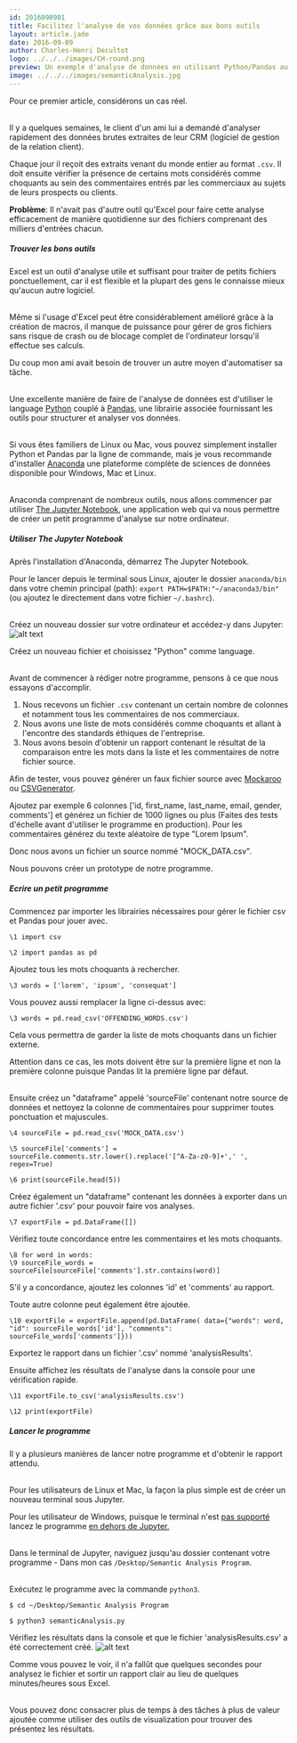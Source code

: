```yaml
---
id: 2016090901
title: Facilitez l'analyse de vos données grâce aux bons outils
layout: article.jade
date: 2016-09-09
author: Charles-Henri Decultot
logo: ../../../images/CH-round.png
preview: Un exemple d'analyse de données en utilisant Python/Pandas au lieu d'Excel sur de larges échantillons de données. Gagnez du temps pour extraire plus de valeur de vos données.
image: ../../../images/semanticAnalysis.jpg
---
```

Pour ce premier article, considérons un cas réel.  
<br/>  
   
Il y a quelques semaines, le client d'un ami lui a demandé d'analyser rapidement des données brutes extraites de leur CRM (logiciel de gestion de la relation client).  

Chaque jour il reçoit des extraits venant du monde entier au format `.csv`. Il doit ensuite vérifier la présence de certains mots considérés comme choquants au sein des commentaires entrés par les commerciaux au sujets de leurs prospects ou clients.  
  
  
**Problème**: Il n'avait pas d'autre outil qu'Excel pour faire cette analyse efficacement de manière quotidienne sur des fichiers comprenant des milliers d'entrées chacun.  

##### Trouver les bons outils

Excel est un outil d'analyse utile et suffisant pour traiter de petits fichiers ponctuellement, car il est flexible et la plupart des gens le connaisse mieux qu'aucun autre logiciel.  
<br/>  

Même si l'usage d'Excel peut être considérablement amélioré grâce à la création de macros, il  manque de puissance pour gérer de gros fichiers sans risque de crash ou de blocage complet de l'ordinateur lorsqu'il effectue ses calculs.  

Du coup mon ami avait besoin de trouver un autre moyen d'automatiser sa tâche.  
<br/>  
  
Une excellente manière de faire de l'analyse de données est d'utiliser le language [Python](https://www.python.org/) couplé à [Pandas](http://pandas.pydata.org/), une librairie associée fournissant les outils pour structurer et analyser vos données.  
<br/>  
  
Si vous êtes familiers de Linux ou Mac, vous pouvez simplement installer Python et Pandas par la ligne de commande, mais je vous recommande d'installer [Anaconda](https://www.continuum.io/anaconda-overview) une plateforme complète de sciences de données disponible pour Windows, Mac et Linux.  
<br/>  
  
Anaconda comprenant de nombreux outils, nous allons commencer par utiliser [The Jupyter Notebook](http://jupyter.org/), une application web qui va nous permettre de créer un petit programme d'analyse sur notre ordinateur.  

##### Utiliser The Jupyter Notebook

Après l'installation d'Anaconda, démarrez The Jupyter Notebook.  
  
  
Pour le lancer depuis le terminal sous Linux, ajouter le dossier `anaconda/bin` dans votre chemin principal (path): `export PATH=$PATH:"~/anaconda3/bin"` (ou ajoutez le directement dans votre fichier `~/.bashrc`).  
<br/>  
  
Créez un nouveau dossier sur votre ordinateur et accédez-y dans Jupyter:  
![alt text](../../../images/20160909-Jupyter.png "My program folder")
  
  
Créez un nouveau fichier et choisissez "Python" comme language.  
<br/>  
  
Avant de commencer à rédiger notre programme, pensons à ce que nous essayons d'accomplir.
  1. Nous recevons un fichier `.csv` contenant un certain nombre de colonnes et notamment tous les commentaires de nos commerciaux.
  2. Nous avons une liste de mots considérés comme choquants et allant à l'encontre des standards éthiques de l'entreprise.
  3. Nous avons besoin d'obtenir un rapport contenant le résultat de la comparaison entre les mots dans la liste et les commentaires de notre fichier source.
  
  
Afin de tester, vous pouvez générer un faux fichier source avec [Mockaroo](https://www.mockaroo.com/) ou [CSVGenerator](http://www.csvgenerator.com/).  
  
  
Ajoutez par exemple 6 colonnes ['id, first_name, last_name, email, gender, comments'] et générez un fichier de 1000 lignes ou plus (Faites des tests d'échelle avant d'utiliser le programme en production). Pour les commentaires générez du texte aléatoire de type "Lorem Ipsum".
<br/>  
  
Donc nous avons un fichier un source nommé "MOCK_DATA.csv".
<br/>  
  
Nous pouvons créer un prototype de notre programme.

##### Ecrire un petit programme

Commencez par importer les librairies nécessaires pour gérer le fichier csv et Pandas pour jouer avec.  

```
\1 import csv  
  
\2 import pandas as pd  
```

Ajoutez tous les mots choquants à rechercher.  

    \3 words = ['lorem', 'ipsum', 'consequat']  


Vous pouvez aussi remplacer la ligne ci-dessus avec:  

    \3 words = pd.read_csv('OFFENDING_WORDS.csv')  

Cela vous permettra de garder la liste de mots choquants dans un fichier externe.  
  
  
Attention dans ce cas, les mots doivent être sur la première ligne et non la première colonne puisque Pandas lit la première ligne par défaut.  
<br/>  

Ensuite créez un "dataframe" appelé 'sourceFile' contenant notre source de données et nettoyez la colonne de commentaires pour supprimer toutes ponctuation et majuscules.  

    \4 sourceFile = pd.read_csv('MOCK_DATA.csv')  

    \5 sourceFile['comments'] = sourceFile.comments.str.lower().replace('[^A-Za-z0-9]+',' ', regex=True)  

    \6 print(sourceFile.head(5))  
    
Créez également un "dataframe" contenant les données à exporter dans un autre fichier '.csv' pour pouvoir faire vos analyses.  

    \7 exportFile = pd.DataFrame([])  

Vérifiez toute concordance entre les commentaires et les mots choquants.  

    \8 for word in words:
    \9 sourceFile_words = sourceFile[sourceFile['comments'].str.contains(word)]

S'il y a concordance, ajoutez les colonnes 'id' et 'comments' au rapport.   

Toute autre colonne peut également être ajoutée.  

    \10 exportFile = exportFile.append(pd.DataFrame( data={"words": word, "id": sourceFile_words['id'], "comments": sourceFile_words['comments']}))  


Exportez le rapport dans un fichier '.csv' nommé 'analysisResults'.  

Ensuite affichez les résultats de l'analyse dans la console pour une vérification rapide.  

    \11 exportFile.to_csv('analysisResults.csv')  

    \12 print(exportFile)  

##### Lancer le programme

Il y a plusieurs manières de lancer notre programme et d'obtenir le rapport attendu.  
<br/>  
  
Pour les utilisateurs de Linux et Mac, la façon la plus simple est de créer un nouveau terminal sous Jupyter.  
  
Pour les utilisateur de Windows, puisque le terminal n'est [pas supporté](https://github.com/jupyter/notebook/issues/172) lancez le programme [en dehors de Jupyter.](http://pythoncentral.io/execute-python-script-file-shell/)  
<br/>
  
Dans le terminal de Jupyter, naviguez jusqu'au dossier contenant votre programme - Dans mon cas `/Desktop/Semantic Analysis Program`.  
<br/>  
  
Exécutez le programme avec la commande `python3`.  

    $ cd ~/Desktop/Semantic Analysis Program  

    $ python3 semanticAnalysis.py  

Vérifiez les résultats dans la console et que le fichier 'analysisResults.csv' a été correctement créé.
![alt text](../../../images/20160909-jupyter2.png "Jupyter Terminal")
<br/>  
 
Comme vous pouvez le voir, il n'a fallût que quelques secondes pour analysez le fichier et sortir un rapport clair au lieu de quelques minutes/heures sous Excel.  
<br/>  
  
Vous pouvez donc consacrer plus de temps à des tâches à plus de valeur ajoutée comme utiliser des outils de visualization pour trouver des présentez les résultats.
